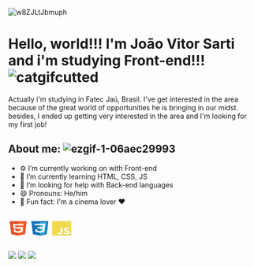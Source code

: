 ![w8ZJLtJbmuph](https://user-images.githubusercontent.com/113353780/190424345-1e27063a-f746-46c6-864f-06f991ebcc4b.gif)


# Hello, world!!! I'm João Vitor Sarti and i'm studying Front-end!!! ![catgifcutted](https://user-images.githubusercontent.com/113353780/190435899-0a960742-db85-43af-bf14-e278992aacda.gif)


Actually i'm studying in Fatec Jaú, Brasil. I've get interested in the area because of the great world of opportunities he is bringing in our midst. besides, I ended up getting very interested in the area and I'm looking for my first job!

## About me: ![ezgif-1-06aec29993](https://user-images.githubusercontent.com/113353780/190427312-31a626d3-e839-4e52-8cd6-3fc3eb8c22aa.gif)

- ⚙️ I’m currently working on with Front-end
- 📖 I’m currently learning HTML, CSS, JS
- 🤔 I’m looking for help with Back-end languages
- 😄 Pronouns: He/him
- 🎥 Fun fact: I'm a cinema lover ❤️

<div style="display: inline_block"><br>
  <img align="center" alt="Sarti-HTML" height="30" width="40" src="https://raw.githubusercontent.com/devicons/devicon/master/icons/html5/html5-original.svg">
  <img align="center" alt="Sarti-CSS" height="30" width="40" src="https://raw.githubusercontent.com/devicons/devicon/master/icons/css3/css3-original.svg">
  <img align="center" alt="Sarti-Js" height="30" width="40" src="https://raw.githubusercontent.com/devicons/devicon/master/icons/javascript/javascript-plain.svg">
</div>
  </br>
  <div> 

  <a href="https://www.instagram.com/jv_sarti/" target="_blank"><img src="https://img.shields.io/badge/-Instagram-%23E4405F?style=for-the-badge&logo=instagram&logoColor=white" target="_blank"></a>
  <a href = "joaovitordc50@gmail.com"><img src="https://img.shields.io/badge/-Gmail-%23333?style=for-the-badge&logo=gmail&logoColor=white" target="_blank"></a>
  <a href="https://www.linkedin.com/in/jo%C3%A3o-sarti-1a121121b/" target="_blank"><img src="https://img.shields.io/badge/-LinkedIn-%230077B5?style=for-the-badge&logo=linkedin&logoColor=white" target="_blank"></a> 
 
 
</div>


